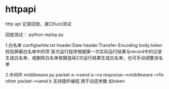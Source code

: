 # httpapi
http api  记录回放，接口fuzz测试

回放测试：
python replay.py

1.白名单
config\white.txt
header.Date
header.Transfer-Encoding
body.token
校验屏蔽白名单中的项
首次运行程序根据第一次实际运行结果与record中的记录生成白名单，或删除白名单依据连续2次运行结果生成白名单，也可手动调整该名单

2.中间件
middleware.py
packet a-->send a-->a response-->middleware-->fix other packet-->send b
支持插件编程
用于动态参数 如token
